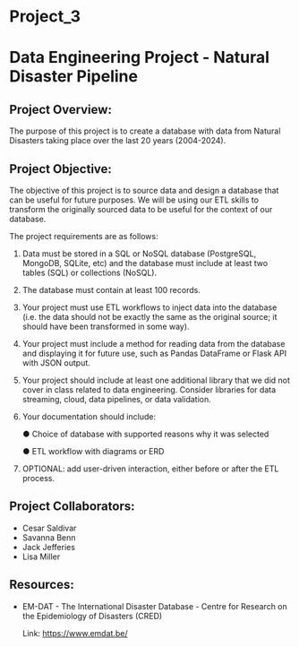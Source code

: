 # Project_3

# Data Engineering Project - Natural Disaster Pipeline

## Project Overview:

The purpose of this project is to create a database with data from Natural Disasters taking place over the last 20 years (2004-2024).

## Project Objective:

The objective of this project is to source data and design a database that can be useful for future purposes. We will be using our ETL skills to transform the originally sourced data to be useful for the context of our database.

The project requirements are as follows:

1. Data must be stored in a SQL or NoSQL database (PostgreSQL, MongoDB, SQLite, etc) and the database must include at least two tables (SQL) or collections (NoSQL).
2. The database must contain at least 100 records.
3. Your project must use ETL workflows to inject data into the database (i.e. the data should not be exactly the same as the original source; it should have been transformed in some way).
4. Your project must include a method for reading data from the database and displaying it for future use, such as Pandas DataFrame or Flask API with JSON output.
5. Your project should include at least one additional library that we did not cover in class related to data engineering. Consider libraries for data streaming, cloud, data pipelines, or data validation.
6. Your documentation should include:

   ● Choice of database with supported reasons why it was selected

   ● ETL workflow with diagrams or ERD
  
8. OPTIONAL: add user-driven interaction, either before or after the ETL process.

## Project Collaborators:

  - Cesar Saldivar
  - Savanna Benn
  - Jack Jefferies
  - Lisa Miller

## Resources:
- EM-DAT - The International Disaster Database - Centre for Research on the Epidemiology of Disasters (CRED)

  Link: https://www.emdat.be/
